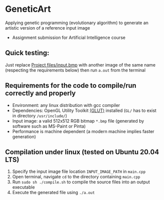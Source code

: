 # GeneticArt
Applying genetic programming (evolutionary algorithm) to generate an artistic version of a reference input image  
- Assignment submission for Artificial Intelligence course

## Quick testing:  
Just replace [Project files/input.bmp](./input.bmp) with another image of the same name (respecting the requirements below) then run `a.out` from the terminal  

## Requirements for the code to compile/run correctly and properly  
- Environment: any linux distribution with gcc compiler  
- Dependencies: OpenGL Utility Toolkit [(GLUT)](http://freeglut.sourceforge.net/) installed (`GL/` has to exist in directory `/usr/include/`)  
- Input image: a valid 512x512 RGB bitmap `*.bmp` file (generated by software such as MS-Paint or Pinta)  
- Performance is machine dependent (a modern machine implies faster generation)

## Compilation under linux (tested on Ubuntu 20.04 LTS)
1. Specify the input image file location `INPUT_IMAGE_PATH` in `main.cpp`
2. Open terminal, navigate `cd` to the directory containing `main.cpp`
3. Run `sudo sh ./compile.sh` to compile the source files into an output executable
4. Execute the generated file using `./a.out`

